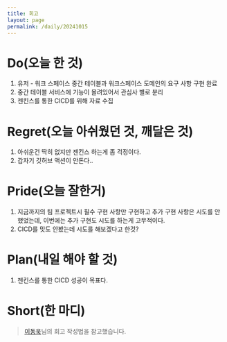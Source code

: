 ```yaml
---
title: 회고
layout: page
permalink: /daily/20241015
---
```


# Do(오늘 한 것)
1. 유저 - 워크 스페이스 중간 테이블과 워크스페이스 도메인의 요구 사항 구현 완료
2. 중간 테이블 서비스에 기능이 몰려있어서 관심사 별로 분리
3. 젠킨스를 통한 CICD를 위해 자료 수집

# Regret(오늘 아쉬웠던 것, 깨달은 것)
1. 아쉬운건 딱히 없지만 젠킨스 하는게 좀 걱정이다.
2. 갑자기 깃허브 액션이 안돈다..

# Pride(오늘 잘한거)
1. 지금까지의 팀 프로젝트시 필수 구현 사항만 구현하고 추가 구현 사항은 시도를 안했었는데, 이번에는 추가 구현도 시도를 하는게 고무적이다.
2. CICD를 맛도 안봤는데 시도를 해보겠다고 한것?

# Plan(내일 해야 할 것)
1. 젠킨스를 통한 CICD 성공이 목표다.

# Short(한 마디)

> [이동욱](https://dongwooklee96.github.io/)님의 회고 작성법을 참고했습니다.